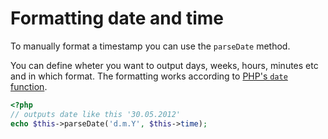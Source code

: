 
Formatting date and time
========================

To manually format a timestamp you can use the `parseDate` method. 

You can define wheter you want to output days, weeks, hours, minutes etc and in which format. The formatting works according to [PHP's `date` function][1].

```php
<?php
// outputs date like this '30.05.2012'
echo $this->parseDate('d.m.Y', $this->time);
```

[1]: http://php.net/date    "Description of PHP Date function"
